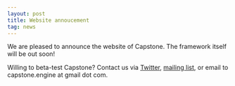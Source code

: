 ```yaml
---
layout: post
title: Website annoucement
tag: news
---
```


We are pleased to announce the website of Capstone. The framework itself will be out soon!

Willing to beta-test Capstone? Contact us via [Twitter](http://twitter.com/capstone_engine), [mailing list](https://lists.sourceforge.net/lists/listinfo/capstone-users), or email to capstone.engine at gmail dot com.

